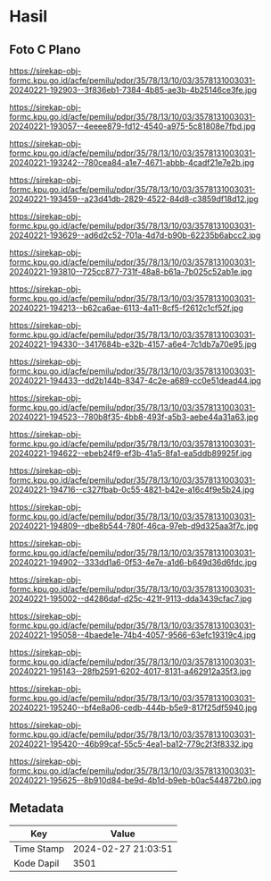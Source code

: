 # Hasil

## Foto C Plano

https://sirekap-obj-formc.kpu.go.id/acfe/pemilu/pdpr/35/78/13/10/03/3578131003031-20240221-192903--3f836eb1-7384-4b85-ae3b-4b25146ce3fe.jpg

https://sirekap-obj-formc.kpu.go.id/acfe/pemilu/pdpr/35/78/13/10/03/3578131003031-20240221-193057--4eeee879-fd12-4540-a975-5c81808e7fbd.jpg

https://sirekap-obj-formc.kpu.go.id/acfe/pemilu/pdpr/35/78/13/10/03/3578131003031-20240221-193242--780cea84-a1e7-4671-abbb-4cadf21e7e2b.jpg

https://sirekap-obj-formc.kpu.go.id/acfe/pemilu/pdpr/35/78/13/10/03/3578131003031-20240221-193459--a23d41db-2829-4522-84d8-c3859df18d12.jpg

https://sirekap-obj-formc.kpu.go.id/acfe/pemilu/pdpr/35/78/13/10/03/3578131003031-20240221-193629--ad6d2c52-701a-4d7d-b90b-62235b6abcc2.jpg

https://sirekap-obj-formc.kpu.go.id/acfe/pemilu/pdpr/35/78/13/10/03/3578131003031-20240221-193810--725cc877-731f-48a8-b61a-7b025c52ab1e.jpg

https://sirekap-obj-formc.kpu.go.id/acfe/pemilu/pdpr/35/78/13/10/03/3578131003031-20240221-194213--b62ca6ae-6113-4a11-8cf5-f2612c1cf52f.jpg

https://sirekap-obj-formc.kpu.go.id/acfe/pemilu/pdpr/35/78/13/10/03/3578131003031-20240221-194330--3417684b-e32b-4157-a6e4-7c1db7a70e95.jpg

https://sirekap-obj-formc.kpu.go.id/acfe/pemilu/pdpr/35/78/13/10/03/3578131003031-20240221-194433--dd2b144b-8347-4c2e-a689-cc0e51dead44.jpg

https://sirekap-obj-formc.kpu.go.id/acfe/pemilu/pdpr/35/78/13/10/03/3578131003031-20240221-194523--780b8f35-4bb8-493f-a5b3-aebe44a31a63.jpg

https://sirekap-obj-formc.kpu.go.id/acfe/pemilu/pdpr/35/78/13/10/03/3578131003031-20240221-194622--ebeb24f9-ef3b-41a5-8fa1-ea5ddb89925f.jpg

https://sirekap-obj-formc.kpu.go.id/acfe/pemilu/pdpr/35/78/13/10/03/3578131003031-20240221-194716--c327fbab-0c55-4821-b42e-a16c4f9e5b24.jpg

https://sirekap-obj-formc.kpu.go.id/acfe/pemilu/pdpr/35/78/13/10/03/3578131003031-20240221-194809--dbe8b544-780f-46ca-97eb-d9d325aa3f7c.jpg

https://sirekap-obj-formc.kpu.go.id/acfe/pemilu/pdpr/35/78/13/10/03/3578131003031-20240221-194902--333dd1a6-0f53-4e7e-a1d6-b649d36d6fdc.jpg

https://sirekap-obj-formc.kpu.go.id/acfe/pemilu/pdpr/35/78/13/10/03/3578131003031-20240221-195002--d4286daf-d25c-421f-9113-dda3439cfac7.jpg

https://sirekap-obj-formc.kpu.go.id/acfe/pemilu/pdpr/35/78/13/10/03/3578131003031-20240221-195058--4baede1e-74b4-4057-9566-63efc19319c4.jpg

https://sirekap-obj-formc.kpu.go.id/acfe/pemilu/pdpr/35/78/13/10/03/3578131003031-20240221-195143--28fb2591-6202-4017-8131-a462912a35f3.jpg

https://sirekap-obj-formc.kpu.go.id/acfe/pemilu/pdpr/35/78/13/10/03/3578131003031-20240221-195240--bf4e8a06-cedb-444b-b5e9-817f25df5940.jpg

https://sirekap-obj-formc.kpu.go.id/acfe/pemilu/pdpr/35/78/13/10/03/3578131003031-20240221-195420--46b99caf-55c5-4ea1-ba12-779c2f3f8332.jpg

https://sirekap-obj-formc.kpu.go.id/acfe/pemilu/pdpr/35/78/13/10/03/3578131003031-20240221-195625--8b910d84-be9d-4b1d-b9eb-b0ac544872b0.jpg


## Metadata

| Key        | Value               |
| ---------- | ------------------- |
| Time Stamp | 2024-02-27 21:03:51 |
| Kode Dapil | 3501                |



